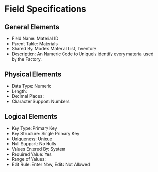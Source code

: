 # Field Specifications

## General Elements

- Field Name: Material ID
- Parent Table: Materials
- Shared By: Models Material List, Inventory
- Description: An Numeric Code to Uniquely identify every material used by the Factory.

## Physical Elements

- Data Type: Numeric
- Length: 
- Decimal Places: 
- Character Support: Numbers

## Logical Elements

- Key Type: Primary Key
- Key Structure: Single Primary Key
- Uniqueness: Unique
- Null Support: No Nulls
- Values Entered By: System
- Required Value: Yes
- Range of Values: 
- Edit Rule: Enter Now, Edits Not Allowed
